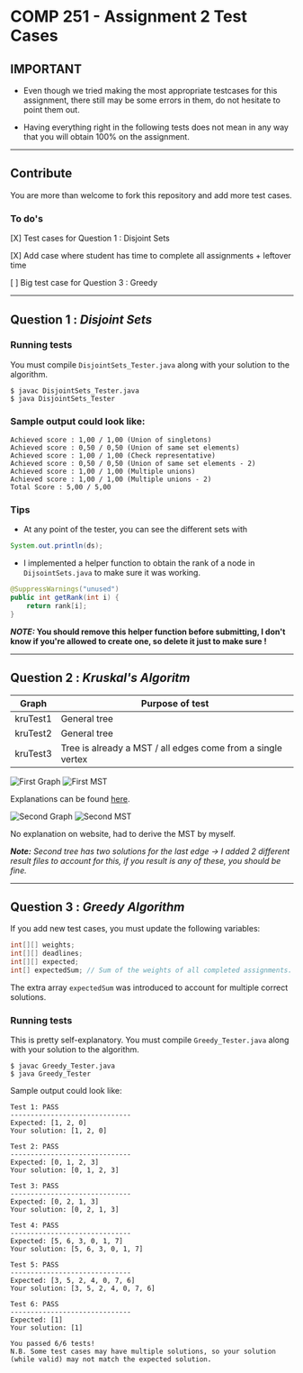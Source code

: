 # COMP 251 - Assignment 2 Test Cases

## **IMPORTANT**

- Even though we tried making the most appropriate testcases for this assignment, there still may be some errors in them, do not hesitate to point them out.

- Having everything right in the following tests does not mean in any way that you will obtain 100% on the assignment.

---

## Contribute

You are more than welcome to fork this repository and add more test cases.

### To do's

[X] Test cases for Question 1 : Disjoint Sets

[X] Add case where student has time to complete all assignments + leftover time

[ ] Big test case for Question 3 : Greedy

---

## Question 1 : _Disjoint Sets_

### Running tests

You must compile `DisjointSets_Tester.java` along with your solution to the algorithm.

```b
$ javac DisjointSets_Tester.java
$ java DisjointSets_Tester
```

### Sample output could look like:

```
Achieved score : 1,00 / 1,00 (Union of singletons)
Achieved score : 0,50 / 0,50 (Union of same set elements)
Achieved score : 1,00 / 1,00 (Check representative)
Achieved score : 0,50 / 0,50 (Union of same set elements - 2)
Achieved score : 1,00 / 1,00 (Multiple unions)
Achieved score : 1,00 / 1,00 (Multiple unions - 2)
Total Score : 5,00 / 5,00
```

### Tips

- At any point of the tester, you can see the different sets with

```java
System.out.println(ds);
```

- I implemented a helper function to obtain the rank of a node in `DijsointSets.java` to make sure it was working.

```java
@SuppressWarnings("unused")
public int getRank(int i) {
    return rank[i];
}
```

**_NOTE:_ You should remove this helper function before submitting, I don't know if you're allowed to create one, so delete it just to make sure !**

---

## Question 2 : _Kruskal's Algoritm_

| Graph    | Purpose of test                                             |
| -------- | ----------------------------------------------------------- |
| kruTest1 | General tree                                                |
| kruTest2 | General tree                                                |
| kruTest3 | Tree is already a MST / all edges come from a single vertex |

![First Graph](https://github.com/tomsarry/COMP251_A2_TestCases/blob/master/Kruskal's%20Algorithm/assets/Tree1.PNG?raw=true) ![First MST](https://github.com/tomsarry/COMP251_A2_TestCases/blob/master/Kruskal's%20Algorithm/assets/MST1.PNG?raw=true)

Explanations can be found [here](https://www.geeksforgeeks.org/kruskals-minimum-spanning-tree-algorithm-greedy-algo-2/).

![Second Graph](https://github.com/tomsarry/COMP251_A2_TestCases/blob/master/Kruskal's%20Algorithm/assets/Tree2.PNG?raw=true) ![Second MST](https://github.com/tomsarry/COMP251_A2_TestCases/blob/master/Kruskal's%20Algorithm/assets/MST2.PNG?raw=true)

No explanation on website, had to derive the MST by myself.

_**Note:** Second tree has two solutions for the last edge -> I added 2 different result files to account for this, if you result is any of these, you should be fine._

---

## Question 3 : _Greedy Algorithm_

If you add new test cases, you must update the following variables:

```java
int[][] weights;
int[][] deadlines;
int[][] expected;
int[] expectedSum; // Sum of the weights of all completed assignments.
```

The extra array `expectedSum` was introduced to account for multiple correct solutions.

### Running tests

This is pretty self-explanatory. You must compile `Greedy_Tester.java` along with your solution to the algorithm.

```b
$ javac Greedy_Tester.java
$ java Greedy_Tester
```

Sample output could look like:

```
Test 1: PASS
------------------------------
Expected: [1, 2, 0]
Your solution: [1, 2, 0]

Test 2: PASS
------------------------------
Expected: [0, 1, 2, 3]
Your solution: [0, 1, 2, 3]

Test 3: PASS
------------------------------
Expected: [0, 2, 1, 3]
Your solution: [0, 2, 1, 3]

Test 4: PASS
------------------------------
Expected: [5, 6, 3, 0, 1, 7]
Your solution: [5, 6, 3, 0, 1, 7]

Test 5: PASS
------------------------------
Expected: [3, 5, 2, 4, 0, 7, 6]
Your solution: [3, 5, 2, 4, 0, 7, 6]

Test 6: PASS
------------------------------
Expected: [1]
Your solution: [1]

You passed 6/6 tests!
N.B. Some test cases may have multiple solutions, so your solution (while valid) may not match the expected solution.
```
